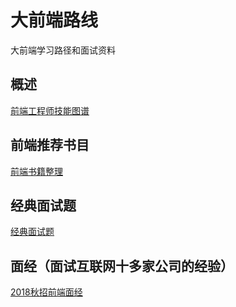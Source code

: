 # 大前端路线

大前端学习路径和面试资料

## 概述

[前端工程师技能图谱](https://raw.githubusercontent.com/mnichangxin/mfe/master/images/stuq-fe.jpg)

## 前端推荐书目

[前端书籍整理](https://github.com/mnichangxin/mfe/tree/master/book)

## 经典面试题

[经典面试题](https://github.com/mnichangxin/mfe/blob/master/experience/%E5%89%8D%E7%AB%AF%E7%BB%8F%E5%85%B8%E9%9D%A2%E8%AF%95%E9%A2%98.md)

## 面经（面试互联网十多家公司的经验）

[2018秋招前端面经](https://github.com/mnichangxin/mfe/blob/master/experience/2018%E7%A7%8B%E6%8B%9B%E5%89%8D%E7%AB%AF%E9%9D%A2%E7%BB%8F.md)